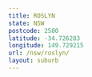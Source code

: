 ```yaml
---
title: ROSLYN
state: NSW
postcode: 2580
latitude: -34.726283
longitude: 149.729215
url: /nsw/roslyn/
layout: suburb
---
```

